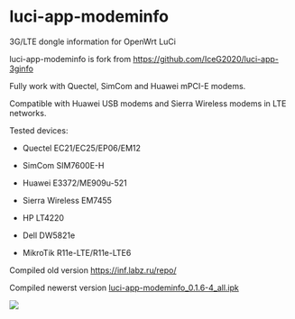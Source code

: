 # luci-app-modeminfo
3G/LTE dongle information for OpenWrt LuCi


luci-app-modeminfo is fork from https://github.com/IceG2020/luci-app-3ginfo

Fully work with Quectel, SimCom and Huawei mPCI-E modems.

Compatible with Huawei USB modems and Sierra Wireless modems in LTE networks.

Tested devices:

 - Quectel EC21/EC25/EP06/EM12

 - SimCom SIM7600E-H

 - Huawei E3372/ME909u-521

 - Sierra Wireless EM7455

 - HP LT4220

 - Dell DW5821e
 
 - MikroTik R11e-LTE/R11e-LTE6

Сompiled old version https://inf.labz.ru/repo/

Compiled newerst version [luci-app-modeminfo_0.1.6-4_all.ipk](http://openwrt.132lan.ru/packages/packages-19.07/luci/luci-app-modeminfo_0.1.6-4_all.ipk)

![](https://raw.githubusercontent.com/koshev-msk/luci-app-modeminfo/master/screenshot.png)

